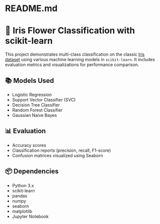 # README.md
# 🌸 Iris Flower Classification with scikit-learn

This project demonstrates multi-class classification on the classic [Iris dataset](https://archive.ics.uci.edu/ml/datasets/iris) using various machine learning models in `scikit-learn`. It includes evaluation metrics and visualizations for performance comparison.

## 📚 Models Used
- Logistic Regression
- Support Vector Classifier (SVC)
- Decision Tree Classifier
- Random Forest Classifier
- Gaussian Naive Bayes

## 📊 Evaluation
- Accuracy scores
- Classification reports (precision, recall, F1-score)
- Confusion matrices visualized using Seaborn

## 📦 Dependencies
- Python 3.x
- scikit-learn
- pandas
- numpy
- seaborn
- matplotlib
- Jupyter Notebook
